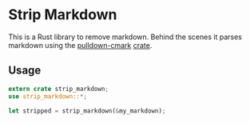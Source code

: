 # Strip Markdown

This is a Rust library to remove markdown.
Behind the scenes it parses markdown using the [pulldown-cmark](https://github.com/raphlinus/pulldown-cmark) [crate](https://crates.io/crates/pulldown-cmark).

## Usage
```rust
extern crate strip_markdown;
use strip_markdown::*;

let stripped = strip_markdown(&my_markdown);
```